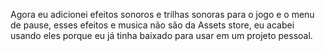 Agora eu adicionei efeitos sonoros e trilhas sonoras para o jogo e o menu de pause, esses efeitos e musica não são da Assets store, eu acabei usando eles porque eu já tinha baixado para usar em um projeto pessoal.

